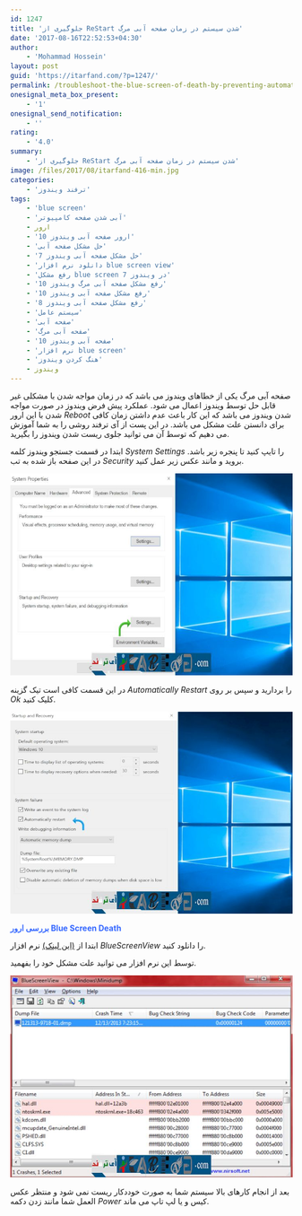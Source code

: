 ```yaml
---
id: 1247
title: 'جلوگیری از ReStart شدن سیستم در زمان صفحه آبی مرگ'
date: '2017-08-16T22:52:53+04:30'
author:
    - 'Mohammad Hossein'
layout: post
guid: 'https://itarfand.com/?p=1247/'
permalink: /troubleshoot-the-blue-screen-of-death-by-preventing-automatic-restart/
onesignal_meta_box_present:
    - '1'
onesignal_send_notification:
    - ''
rating:
    - '4.0'
summary:
    - 'جلوگیری از ReStart شدن سیستم در زمان صفحه آبی مرگ'
image: /files/2017/08/itarfand-416-min.jpg
categories:
    - 'ترفند ویندوز'
tags:
    - 'blue screen'
    - 'آبی شدن صفحه کامپیوتر'
    - ارور
    - 'ارور صفحه آبی ویندوز 10'
    - 'حل مشکل صفحه آبی'
    - 'حل مشکل صفحه آبی ویندوز 7'
    - 'دانلود نرم افزار blue screen view'
    - 'رفع مشکل blue screen در ویندوز 7'
    - 'رفع مشکل صفحه آبی مرگ ویندوز 10'
    - 'رفع مشکل صفحه آبی ویندوز 10'
    - 'رفع مشکل صفحه آبی ویندوز 8'
    - 'سیستم عامل'
    - 'صفحه آبی'
    - 'صفحه آبی مرگ'
    - 'صفحه آبی ویندوز 10'
    - 'نرم افزار blue screen'
    - 'هنگ کردن ویندوز'
    - ویندوز
---
```


صفحه آبی مرگ یکی از خطاهای ویندوز می باشد که در زمان مواجه شدن با مشکلی غیر قابل حل توسط ویندوز اعمال می شود. عملکرد پیش فرض ویندوز در صورت مواجه شدن با این ارور *Reboot* شدن ویندوز می باشد که این کار باعث عدم داشتن زمان کافی برای دانستن علت مشکل می باشد. در این پست از آی ترفند روشی را به شما آموزش می دهیم که توسط آن می توانید جلوی ریست شدن ویندوز را بگیرید.

ابتدا در قسمت جستجو ویندوز کلمه *System Settings* را تایپ کنید تا پنجره زیر باشد. در این صفحه باز شده به تب *Security* بروید و مانند عکس زیر عمل کنید.

![mhkarami97](/files/2017/08/itarfand-413-min.jpg)

در این قسمت کافی است تیک گزینه *Automatically Restart* را بردارید و سپس بر روی *Ok* کلیک کنید.

![mhkarami97](/files/2017/08/itarfand-414-min.jpg)

<span style="color: #3366ff;">**بررسی ارور Blue Screen Death**</span>

ابتدا از [(این لینک)](https://bluescreenview.en.softonic.com/) نرم افزار *BlueScreenView* را دانلود کنید.

توسط این نرم افزار می توانید علت مشکل خود را بفهمید.

![mhkarami97](/files/2017/08/itarfand-415-min.jpg)

بعد از انجام کارهای بالا سیستم شما به صورت خوددکار ریست نمی شود و منتظر عکس العمل شما مانند زدن دکمه *Power* کیس و یا لپ تاپ می ماند.